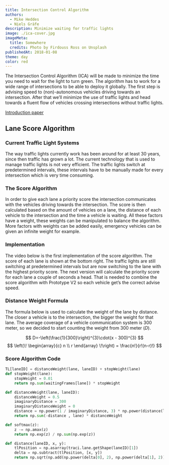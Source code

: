 ```yaml
---
title: Intersection Control Algorithm
authors:
  - Mike Heddes
  - Niels Gräfe
description: Minimize waiting for traffic lights
image: ./ica-cover.jpg
imageMeta:
  title: Somewhere
  credits: Photo by Firdouss Ross on Unsplash
publishedAt: 2018-01-08
theme: day
color: red
---
```


The Intersection Control Algorithm (ICA) will be made to minimize
the time you need to wait for the light to turn green.
The algorithm has to work for a wide range of intersections to be able to deploy it globally.
The first step is advising speed to (non)-autonomous vehicles driving towards an intersection.
After that we’ll minimize the use of traffic lights and head towards a
fluent flow of vehicles crossing intersections without traffic lights.

[Introduction paper](./introduction-and-approach.pdf)

## Lane Score Algorithm

### Current Traffic Light Systems

The way traffic lights currently work has been around for at least 30 years, since then traffic has grown a lot. The current technology that is used to manage traffic lights is not very efficient. The traffic lights switch at predetermined intervals, these intervals have to be manually made for every intersection which is very time consuming.

### The Score Algorithm

In order to give each lane a priority score the intersection communicates with the vehicles driving towards the intersection. The score is then calculated based on the amount of vehicles on a lane, the distance of each vehicle to the intersection and the time a vehicle is waiting. All these factors have a weight, these weights can be manipulated to balance the algorithm. More factors with weights can be added easily, emergency vehicles can be given an infinite weight for example.

### Implementation

The video below is the first implementation of the score algorithm. The score of each lane is shown at the bottom right. The traffic lights are still switching at predetermined intervals but are now switching to the lane with the highest priority score. The next version will calculate the priority score for each lane a couple of seconds a head. That is needed to combine the score algorithm with Prototype V2 so each vehicle get’s the correct advise speed.

### Distance Weight Formula

The formula below is used to calculate the weight of the lane by distance. The closer a vehicle is to the intersection, the bigger the weight for that lane. The average coverage of a vehicle communication system is 300 meter, so we decided to start
counting the weight from 300 meter ($D$).


$$
D=-\left(\frac{1}{300}\right)^{3}\cdot(x - 300)^{3}
$$
$$
\left(\!
    \begin{array}{c}
      n \\
      r
    \end{array}
  \!\right) = \frac{n!}{r!(n-r)!}
$$

### Score Algorithm Code

```python
TL[laneID] = distanceWeight(lane, laneID) + stopWeight(lane)
def stopWeight(lane):
    stopWeight = 0.01
    return np.sum(waitingFrames[lane]) * stopWeight

def distanceWeight(lane, laneID):
    distanceWeight = 0.5
    imaginaryDistance = 300
    imaginaryDistanceWeight = 0
    distance = np.power(1 / imaginaryDistance, 3) * np.power(distance(laneID, x, y) - imaginaryDistance, 3)
    return np.sum(-distance , lane) * distanceWeight

def softmax(z):
    z -= np.amax(z)
    return np.exp(z) / np.sum(np.exp(z))

def distance(laneID, x, y):
    tlPosition = np.asarray(traci.lane.getShape(laneID)[1])
    delta = np.subtract(tlPosition, [x, y])
    return np.sqrt(np.add(np.power(delta[0], 2), np.power(delta[1], 2)))
```
